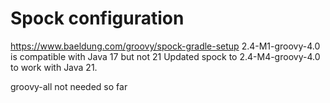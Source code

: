 
# Spock configuration
https://www.baeldung.com/groovy/spock-gradle-setup
2.4-M1-groovy-4.0 is compatible with Java 17 but not 21
Updated spock to 2.4-M4-groovy-4.0 to work with Java 21.

groovy-all not needed so far